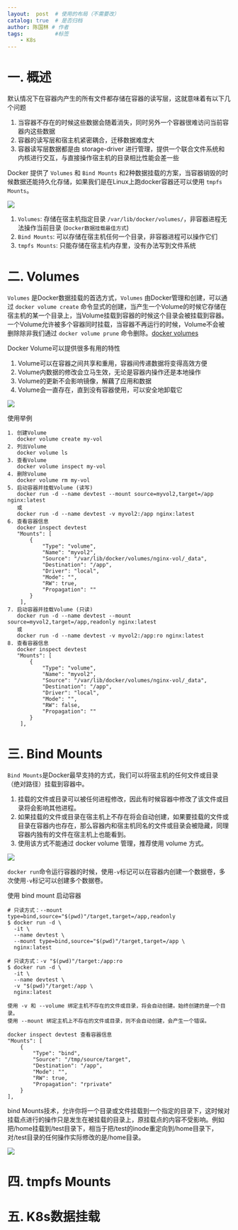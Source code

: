 ```yaml
---
layout:  post  # 使用的布局（不需要改）
catalog: true  # 是否归档
author: 陈国林 # 作者
tags:          #标签
    - K8s
---
```


# 一. 概述
默认情况下在容器内产生的所有文件都存储在容器的读写层，这就意味着有以下几个问题

1. 当容器不存在的时候这些数据会随着消失，同时另外一个容器很难访问当前容器内这些数据
2. 容器的读写层和宿主机紧密耦合，迁移数据难度大
3. 容器读写层数据都是由 storage-driver 进行管理，提供一个联合文件系统和内核进行交互，与直接操作宿主机的目录相比性能会差一些

Docker 提供了 `Volumes` 和 `Bind Mounts` 和2种数据挂载的方案，当容器销毁的时候数据还能持久化存储，如果我们是在Linux上跑docker容器还可以使用 `tmpfs Mounts`。

![](https://github.com/chenguolin/chenguolin.github.io/blob/master/data/image/docker-volume-1.png?raw=true)

1. `Volumes`: 存储在宿主机指定目录 `/var/lib/docker/volumes/`，非容器进程无法操作当前目录  (`Docker数据挂载最佳方式`)
2. `Bind Mounts`: 可以存储在宿主机任何一个目录，非容器进程可以操作它们
3. `tmpfs Mounts`: 只能存储在宿主机内存里，没有办法写到文件系统

# 二. Volumes
`Volumes` 是Docker数据挂载的首选方式，`Volumes` 由Docker管理和创建，可以通过 `docker volume create` 命令显式的创建，当产生一个Volume的时候它存储在宿主机的某一个目录上，当Volume挂载到容器的时候这个目录会被挂载到容器。一个Volume允许被多个容器同时挂载，当容器不再运行的时候，Volume不会被删除除非我们通过 `docker volume prune` 命令删除。[docker volumes](https://docs.docker.com/storage/volumes/)

Docker Volume可以提供很多有用的特性  
1. Volume可以在容器之间共享和重用，容器间传递数据将变得高效方便
2. Volume内数据的修改会立马生效，无论是容器内操作还是本地操作
3. Volume的更新不会影响镜像，解藕了应用和数据
4. Volume会一直存在，直到没有容器使用，可以安全地卸载它

![](https://github.com/chenguolin/chenguolin.github.io/blob/master/data/image/docker-volume-2.png?raw=true)

使用举例
```
1. 创建Volume
   docker volume create my-vol
2. 列出Volume
   docker volume ls
3. 查看Volume
   docker volume inspect my-vol
4. 删除Volume
   docker volume rm my-vol
5. 启动容器并挂载Volume (读写)
   docker run -d --name devtest --mount source=myvol2,target=/app nginx:latest
   或
   docker run -d --name devtest -v myvol2:/app nginx:latest
6. 查看容器信息
   docker inspect devtest
   "Mounts": [
       {
           "Type": "volume",
           "Name": "myvol2",
           "Source": "/var/lib/docker/volumes/nginx-vol/_data",
           "Destination": "/app",
           "Driver": "local",
           "Mode": "",
           "RW": true,
           "Propagation": ""
       }
    ],
7. 启动容器并挂载Volume (只读)
   docker run -d --name devtest --mount source=myvol2,target=/app,readonly nginx:latest
   或
   docker run -d --name devtest -v myvol2:/app:ro nginx:latest
8. 查看容器信息
   docker inspect devtest
   "Mounts": [
       {
           "Type": "volume",
           "Name": "myvol2",
           "Source": "/var/lib/docker/volumes/nginx-vol/_data",
           "Destination": "/app",
           "Driver": "local",
           "Mode": "",
           "RW": false,
           "Propagation": ""
       }
    ],
```

# 三. Bind Mounts
`Bind Mounts`是Docker最早支持的方式，我们可以将宿主机的任何文件或目录（绝对路径）挂载到容器中。

1. 挂载的文件或目录可以被任何进程修改，因此有时候容器中修改了该文件或目录将会影响其他进程。
2. 如果挂载的文件或目录在宿主机上不存在将会自动创建，如果要挂载的文件或目录在容器内也存在，那么容器内和宿主机同名的文件或目录会被隐藏，同理容器内独有的文件在宿主机上也能看到。
3. 使用该方式不能通过 docker volume 管理，推荐使用 volume 方式。

![](https://github.com/chenguolin/chenguolin.github.io/blob/master/data/image/docker-volume-3.png?raw=true)

`docker run`命令运行容器的时候，使用`-v`标记可以在容器内创建一个数据卷，多次使用`-v`标记可以创建多个数据卷。

使用 bind mount 启动容器
```
# 只读方式：--mount type=bind,source="$(pwd)"/target,target=/app,readonly
$ docker run -d \
  -it \
  --name devtest \
  --mount type=bind,source="$(pwd)"/target,target=/app \
  nginx:latest

# 只读方式：-v "$(pwd)"/target:/app:ro
$ docker run -d \
  -it \
  --name devtest \
  -v "$(pwd)"/target:/app \
  nginx:latest

使用 -v 和 --volume 绑定主机不存在的文件或目录，将会自动创建。始终创建的是一个目录。
使用 --mount 绑定主机上不存在的文件或目录，则不会自动创建，会产生一个错误。

docker inspect devtest 查看容器信息
"Mounts": [
    {
        "Type": "bind",
        "Source": "/tmp/source/target",
        "Destination": "/app",
        "Mode": "",
        "RW": true,
        "Propagation": "rprivate"
    }
],
```

bind Mounts技术，允许你将一个目录或文件挂载到一个指定的目录下，这时候对挂载点进行的操作只是发生在被挂载的目录上，原挂载点的内容不受影响。例如把/home挂载到/test目录下，相当于把/test的inode重定向到/home目录下，对/test目录的任何操作实际修改的是/home目录。

![](https://static001.geekbang.org/resource/image/95/c6/95c957b3c2813bb70eb784b8d1daedc6.png)

# 四. tmpfs Mounts

# 五. K8s数据挂载


